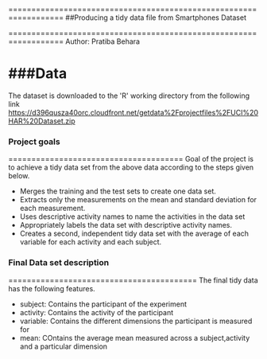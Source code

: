 ==================================================================
##Producing a tidy data file from Smartphones Dataset

==================================================================
Author: Pratiba Behara

###Data
==================================================================
The dataset is downloaded to the 'R' working directory from the following link
https://d396qusza40orc.cloudfront.net/getdata%2Fprojectfiles%2FUCI%20HAR%20Dataset.zip 

### Project goals
======================================
Goal of the project is to achieve a tidy data set from the above data according to the steps given below.

* Merges the training and the test sets to create one data set.
* Extracts only the measurements on the mean and standard deviation for each measurement. 
* Uses descriptive activity names to name the activities in the data set
* Appropriately labels the data set with descriptive activity names. 
* Creates a second, independent tidy data set with the average of each variable for each activity and each subject. 

### Final Data set description
=========================================
The final tidy data has the following features. 

* subject:  Contains the participant of the experiment
* activity: Contains the activity of the participant
* variable: Contains the different dimensions the participant is measured for
* mean:     COntains the average mean measured across a subject,activity and a particular dimension

